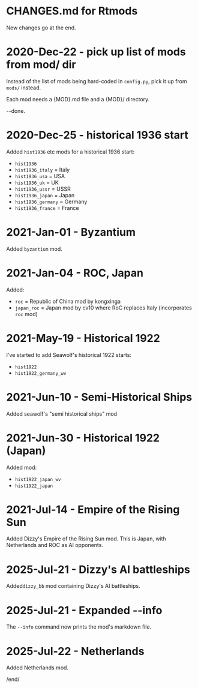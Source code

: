 # CHANGES.md for Rtmods

New changes go at the end.

# 2020-Dec-22 - pick up list of mods from mod/ dir

Instead of the list of mods being hard-coded in `config.py`, pick it up from 
`mods/` instead.

Each mod needs a {MOD}.md file and a {MOD}/ directory.

--done.

# 2020-Dec-25 - historical 1936 start

Added `hist1936` etc mods for a historical 1936 start:

* `hist1936`
* `hist1936_italy` = Italy
* `hist1936_usa` = USA
* `hist1936_uk` = UK
* `hist1936_ussr` = USSR
* `hist1936_japan` = Japan
* `hist1936_germany` = Germany
* `hist1936_france` = France


# 2021-Jan-01 - Byzantium

Added `byzantium` mod.

# 2021-Jan-04 - ROC, Japan

Added:

* `roc` = Republic of China mod by kongxinga
* `japan_roc` = Japan mod by cv10 where RoC replaces Italy (incorporates `roc` mod)


# 2021-May-19 - Historical 1922

I've started to add Seawolf's historical 1922 starts:

* `hist1922`
* `hist1922_germany_wv`


# 2021-Jun-10 - Semi-Historical Ships

Added seawolf's "semi historical ships" mod

# 2021-Jun-30 - Historical 1922 (Japan)

Added mod:

* `hist1922_japan_wv`
* `hist1922_japan`

# 2021-Jul-14 - Empire of the Rising Sun

Added Dizzy's Empire of the Rising Sun mod.
This is Japan, with Netherlands and ROC as AI opponents.

# 2025-Jul-21 - Dizzy's AI battleships

Added`dizzy_bb` mod containing Dizzy's AI battleships.

# 2025-Jul-21 - Expanded --info

The `--info` command now prints the mod's markdown file.

# 2025-Jul-22 - Netherlands

Added Netherlands mod.


/end/
